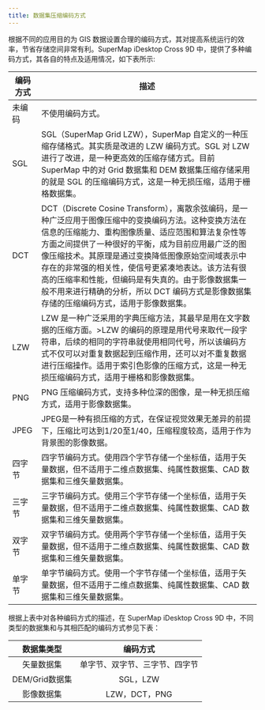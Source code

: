 ```yaml
---
title: 数据集压缩编码方式 
---
```

  
根据不同的应用目的为 GIS 数据设置合理的编码方式，其对提高系统运行的效率，节省存储空间非常有利。SuperMap iDesktop Cross 9D 中，提供了多种编码方式，其各自的特点及适用情况，如下表所示:  
  
编码方式|描述  
-|-
未编码|不使用编码方式。   
SGL|SGL（SuperMap Grid LZW），SuperMap 自定义的一种压缩存储格式。其实质是改进的 LZW 编码方式。SGL 对 LZW 进行了改进，是一种更高效的压缩存储方式。目前 SuperMap 中的对 Grid 数据集和 DEM 数据集压缩存储采用的就是 SGL 的压缩编码方式，这是一种无损压缩，适用于栅格数据集。  
DCT|DCT（Discrete Cosine Transform），离散余弦编码，是一种广泛应用于图像压缩中的变换编码方法。这种变换方法在信息的压缩能力、重构图像质量、适应范围和算法复杂性等方面之间提供了一种很好的平衡，成为目前应用最广泛的图像压缩技术。其原理是通过变换降低图像原始空间域表示中存在的非常强的相关性，使信号更紧凑地表达。该方法有很高的压缩率和性能，但编码是有失真的。由于影像数据集一般不用来进行精确的分析，所以 DCT 编码方式是影像数据集存储的压缩编码方式，适用于影像数据集。  
LZW|LZW 是一种广泛采用的字典压缩方法，其最早是用在文字数据的压缩方面。>LZW 的编码的原理是用代号来取代一段字符串，后续的相同的字符串就使用相同代号，所以该编码方式不仅可以对重复数据起到压缩作用，还可以对不重复数据进行压缩操作。适用于索引色影像的压缩方式，这是一种无损压缩编码方式，适用于栅格和影像数据集。  
PNG|PNG 压缩编码方式，支持多种位深的图像，是一种无损压缩方式，适用于影像数据集。  
JPEG|JPEG是一种有损压缩的方式，在保证视觉效果无差异的前提下，压缩比可达到1/20至1/40，压缩程度较高，适用于作为背景图的影像数据。  
四字节|四字节编码方式。使用四个字节存储一个坐标值，适用于矢量数据，但不适用于二维点数据集、纯属性数据集、CAD&nbsp;数据集和三维矢量数据集。
三字节|三字节编码方式。使用三个字节存储一个坐标值，适用于矢量数据，但不适用于二维点数据集、纯属性数据集、CAD&nbsp;数据集和三维矢量数据集。  
双字节|双字节编码方式。使用两个字节存储一个坐标值，适用于矢量数据，但不适用于二维点数据集、纯属性数据集、CAD&nbsp;数据集和三维矢量数据集。  
单字节|单字节编码方式。使用一个字节存储一个坐标值，适用于矢量数据，但不适用于二维点数据集、纯属性数据集、CAD&nbsp;数据集和三维矢量数据集。  

根据上表中对各种编码方式的描述，在 SuperMap iDesktop Cross 9D 中，不同类型的数据集和与其相匹配的编码方式参见下表：

数据集类型|编码方式  
:-:|:-:
矢量数据集|单字节、双字节、三字节、四字节
DEM/Grid数据集|SGL，LZW
影像数据集|LZW，DCT，PNG




    
